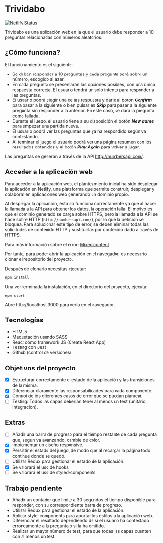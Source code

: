 # Trividabo

[![Netlify Status](https://api.netlify.com/api/v1/badges/8d4ab8d3-a466-4464-88a1-210f5d76b68b/deploy-status)](https://app.netlify.com/sites/trividabo-2dfd25/deploys)

Trividabo es una aplicación web en la que el usuario debe responder a 10 preguntas relacionadas con números aleatorios.

## ¿Cómo funciona?

El funcionamiento es el siguiente:

- Se deben responder a 10 preguntas y cada pregunta será sobre un número, escogido al azar.
- En cada pregunta se presentarán las opciones posibles, con una única respuesta correcta. El usuario tendrá un solo intento para responder a las preguntas.
- El usuario podrá elegir una de las respuesta y darle al botón **_Confirm_** para pasar a la siguiente o bien pulsar en **_Skip_** para pasar a la siguiente pregunta sin responder a la anterior. En este caso, se dará la pregunta como fallada.
- Durante el juego, el usuario tiene a su disposición el botón **_New game_** para empezar una partida nueva.
- El usuario podrá ver las preguntas que ya ha respondido según va contestando.
- Al terminar el juego el usuario podrá ver una página resumen con los resultados obtenidos y el botón **_Play Again_** para volver a jugar.

Las preguntas se generan a través de la API http://numbersapi.com/.

## Acceder a la aplicación web

Para acceder a la aplicación web, el planteamiento inicial ha sido desplegar la aplicación en Netlify, una plataforma que permite construir, desplegar y colaborar en aplicaciones web generando un dominio propio.

Al desplegar la aplicación, ésta no funciona correctamente ya que al hacer la llamada a la API para obtener los datos, la operación falla.
El motivo es que el dominio generado se carga sobre HTTPS, pero la llamada a la API se hace sobre HTTP (`http://numbersapi.com/`), por lo que la petición se bloquea.
Para solucionar este tipo de error, se deben eliminar todas las solicitudes de contenido HTTP y sustituirlas por contenido dado a través de HTTPS.

Para más información sobre el error: [Mixed content](https://developer.mozilla.org/en-US/docs/Web/Security/Mixed_content)

Por tanto, para poder abrir la aplicación en el navegador, es necesario clonar el repositorio del proyecto.

Después de clonarlo necesitas ejecutar:

```
npm install
```

Una ver terminada la instalación, en el directorio del proyecto, ejecuta:

```
npm start
```

Abre http://localhost:3000 para verla en el navegador.

## Tecnologías

- HTML5
- Maquetación usando SASS
- React como framework JS (Create React App)
- Testing con Jest
- Github (control de versiones)

## Objetivos del proyecto

- [x] Estructurar correctamente el estado de la aplicación y las transiciones de la misma.
- [x] Diferenciar claramente las responsabilidades para cada componente.
- [x] Control de los diferentes casos de error que se puedan plantear.
- [ ] Testing: Todos las capas deberían tener al menos un test (unitario, integracion).

## Extras

- [ ] Añadir una barra de progreso para el tiempo restante de cada pregunta que, segun va avanzando, cambie de color.
- [x] Implementar un diseño responsive.
- [x] Persistir el estado del juego, de modo que al recargar la página todo continue donde se quedó.
- [ ] Utilizar Redux para gestionar el estado de la aplicación.
- [x] Se valorará el uso de hooks
- [ ] Se valorará el uso de styled-components

## Trabajo pendiente

- Añadir un contador que limite a 30 segundos el tiempo disponible para responder, con su correspondiente barra de progreso.
- Utilizar Redux para gestionar el estado de la aplicación.
- Aplicar style-components para aportar los estilos a la aplicación web.
- Diferenciar el resultado dependiendo de si el usuario ha contestado erroneamente a la pregunta o si la ha omitido.
- Realizar un mayor número de test, para que todas las capas cuenten con al menos un test.
